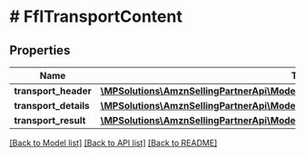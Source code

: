 # # FfITransportContent

## Properties

Name | Type | Description | Notes
------------ | ------------- | ------------- | -------------
**transport_header** | [**\MPSolutions\AmznSellingPartnerApi\Models\FulfillmentInbound\FfITransportHeader**](FfITransportHeader.md) |  |
**transport_details** | [**\MPSolutions\AmznSellingPartnerApi\Models\FulfillmentInbound\FfITransportDetailOutput**](FfITransportDetailOutput.md) |  |
**transport_result** | [**\MPSolutions\AmznSellingPartnerApi\Models\FulfillmentInbound\FfITransportResult**](FfITransportResult.md) |  |

[[Back to Model list]](../../README.md#models) [[Back to API list]](../../README.md#endpoints) [[Back to README]](../../README.md)
